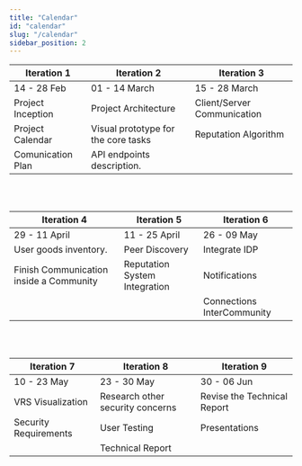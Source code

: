 ```yaml
---
title: "Calendar"
id: "calendar"
slug: "/calendar"
sidebar_position: 2
---
```



| Iteration 1 | Iteration 2 | Iteration 3 |
| --- | --- | --- |
| 14 - 28 Feb | 01 - 14 March | 15 - 28 March |
| Project Inception | Project Architecture | Client/Server Communication |
| Project Calendar | Visual prototype for the core tasks | Reputation Algorithm |
| Comunication Plan | API endpoints description. | |

<br/><br/>

| Iteration 4 | Iteration 5 | Iteration 6 |
| --- | --- | --- |
| 29 - 11 April | 11 - 25 April | 26 - 09 May | 
| User goods inventory.| Peer Discovery | Integrate IDP |
| Finish Communication inside a Community | Reputation System Integration | Notifications
| | | Connections InterCommunity |

<br/><br/>

| Iteration 7 | Iteration 8 | Iteration 9 |
| --- | --- | --- |
| 10 - 23 May | 23 - 30 May | 30 - 06 Jun |
| VRS Visualization | Research other security concerns | Revise the Technical Report |
| Security Requirements | User Testing | Presentations |
| | Technical Report | |










